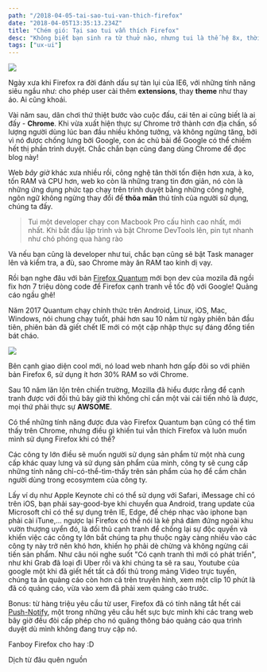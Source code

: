 ```yaml
---
path: "/2018-04-05-tai-sao-tui-van-thich-firefox"
date: "2018-04-05T13:35:13.234Z"
title: "Chém gió: Tại sao tui vẫn thích Firefox"
desc: "Không biết bạn sinh ra từ thuở nào, nhưng tui là thế hệ 8x, thời điểm mà Firefox nổi lên - rồi chìm xuống"
tags: ["ux-ui"]
---
```


![](https://cdn-images-1.medium.com/max/1000/1*Gd9wkMJQxrCi8UNZWRgx-Q.png)

Ngày xưa khi Firefox ra đời đánh dấu sự tàn lụi của IE6, với những tính năng siêu ngầu như: cho phép user cài thêm **extensions**, thay **theme** như thay áo. Ai cũng khoái.

Vài năm sau, dân chơi thứ thiệt bước vào cuộc đấu, cái tên ai cũng biết là ai đấy - **Chrome**. Khi vừa xuất hiện thực sự Chrome trở thành cơn địa chấn, số lượng người dùng lúc ban đầu nhiều không tưởng, và không ngừng tăng, bởi vì nó được chống lưng bởi Google, con ác chủ bài để Google có thể chiếm hết thị phần trình duyệt. Chắc chắn bạn cũng đang dùng Chrome để đọc blog này!

Web *bây giờ* khác xưa nhiều rồi, công nghệ tân thời tốn điện hơn xưa, à ko, tốn RAM và CPU hơn, web ko còn là những trang tin đơn giản, nó còn là những ứng dụng phức tạp chạy trên trình duyệt bằng những công nghệ, ngôn ngữ không ngừng thay đổi để **thõa mãn** thú tính của người sử dụng, chúng ta đấy.

> Tui một developer chạy con Macbook Pro cấu hình cao nhất, mới nhất. Khi bắt đầu lập trình và bật Chrome DevTools lên, pin tụt nhanh như chó phóng qua hàng rào

Và nếu bạn cũng là developer như tui, chắc bạn cũng sẽ bật Task manager lên và kiểm tra, a đù, sao Chrome mày ăn RAM tao kinh dị vạy.

Rồi bạn nghe đâu với bản [Firefox Quantum](https://blog.mozilla.org/blog/2017/11/14/introducing-firefox-quantum/?utm_source=twitter&utm_medium=social&utm_campaign=quantum-launch-2017&utm_content=launch-blog) mới bọn dev của mozila đã ngồi fix hơn 7 triệu dòng code để Firefox cạnh tranh về tốc độ với Google! Quảng cáo ngầu ghê!

Năm 2017 Quantum chạy chính thức trên Android, Linux, iOS, Mac, Windows, nói chung chạy tuốt, phải hơn sau 10 năm từ ngày phiên bản đầu tiên, phiên bản đã giết chết IE mới có một cập nhập thực sự đáng đồng tiền bát cháo.

![](https://www.mozilla.org/media/img/firefox/home/hero-laptop.cd8ad96e2fbc.png)

Bên cạnh giao diện cool mới, nó load web nhanh hơn gấp đôi so với phiên bản Firefox 6, sử dụng ít hơn 30% RAM so với Chrome.

Sau 10 năm lăn lộn trên chiến trường, Mozilla đã hiểu được rằng để cạnh tranh được với đối thủ bây giờ thì không chỉ cần một vài cải tiến nhỏ là được, mọi thứ phải thực sự **AWSOME**.

Có thể những tính năng được đưa vào Firefox Quantum bạn cũng có thể tìm thấy trên Chrome, nhưng điều gì khiến tui vẫn thích Firefox và luôn muốn mình sử dụng Firefox khi có thể?

Các công ty lớn điều sẽ muốn người sử dụng sản phẩm từ một nhà cung cấp khác quay lưng và sử dụng sản phẩm của mình, công ty sẽ cung cấp những tính năng chỉ-có-thể-tìm-thấy trên sản phẩm của họ để cầm chân người dùng trong ecosymtem của công ty.

Lấy ví dụ như Apple Keynote chỉ có thể sử dụng với Safari, iMessage chỉ có trên iOS, bạn phải say-good-bye khi chuyển qua Android, trang update của Microsoft chỉ có thể sự dụng trên IE, Edge, để chép nhạc vào iphone bạn phải cài iTune,... ngược lại Firefox có thể nói là kẻ phá đám đứng ngoài khu vườn thượng uyển đó, là đối thủ cạnh tranh để chống lại sự độc quyền và khiến việc các công ty lớn bắt chúng ta phụ thuộc ngày càng nhiều vào các công ty này trở nên khó hơn, khiến họ phải dè chừng và không ngừng cái tiến sản phẩm. Như câu nói nghe suốt "Có cạnh tranh thì mới có phát triển", như khi Grab đã loại đi Uber rồi và khi chúng ta sẽ ra sau, Youtube của google một khi đã giết hết tất cả đối thủ trong mảng Video trực tuyến, chúng ta ăn quảng cáo còn hơn cả trên truyền hình, xem một clip 10 phút là đã có quảng cáo, vừa vào xem đã phải xem quảng cáo trước.

Bonus: từ hàng triệu yêu cầu từ user, Firefox đã có tính năng tắt hết cái [Push-Notify](https://bugzilla.mozilla.org/show_bug.cgi?id=1368744), một trong những yêu cầu hết sực bực mình khi các trang web bây giờ đều đòi cấp phép cho nó quăng thông báo quảng cáo qua trình duyệt dù mình không đang truy cập nó.

Fanboy Firefox cho hay :D

Dịch từ đâu quên nguồn
